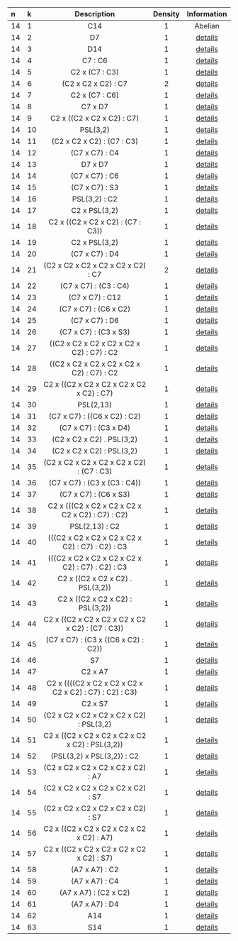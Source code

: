 |n|k|Description|Density|Information|
 |:---|:---|:-----:|:-------:|:----------:|
|14|1|C14|1|Abelian|
|14|2|D7|1|[details](TransitiveGroup(14,2).txt)|
|14|3|D14|1|[details](TransitiveGroup(14,3).txt)|
|14|4|C7 : C6|1|[details](TransitiveGroup(14,4).txt)|
|14|5|C2 x (C7 : C3)|1|[details](TransitiveGroup(14,5).txt)|
|14|6|(C2 x C2 x C2) : C7|2|[details](TransitiveGroup(14,6).txt)|
|14|7|C2 x (C7 : C6)|1|[details](TransitiveGroup(14,7).txt)|
|14|8|C7 x D7|1|[details](TransitiveGroup(14,8).txt)|
|14|9|C2 x ((C2 x C2 x C2) : C7)|1|[details](TransitiveGroup(14,9).txt)|
|14|10|PSL(3,2)|1|[details](TransitiveGroup(14,10).txt)|
|14|11|(C2 x C2 x C2) : (C7 : C3)|1|[details](TransitiveGroup(14,11).txt)|
|14|12|(C7 x C7) : C4|1|[details](TransitiveGroup(14,12).txt)|
|14|13|D7 x D7|1|[details](TransitiveGroup(14,13).txt)|
|14|14|(C7 x C7) : C6|1|[details](TransitiveGroup(14,14).txt)|
|14|15|(C7 x C7) : S3|1|[details](TransitiveGroup(14,15).txt)|
|14|16|PSL(3,2) : C2|1|[details](TransitiveGroup(14,16).txt)|
|14|17|C2 x PSL(3,2)|1|[details](TransitiveGroup(14,17).txt)|
|14|18|C2 x ((C2 x C2 x C2) : (C7 : C3))|1|[details](TransitiveGroup(14,18).txt)|
|14|19|C2 x PSL(3,2)|1|[details](TransitiveGroup(14,19).txt)|
|14|20|(C7 x C7) : D4|1|[details](TransitiveGroup(14,20).txt)|
|14|21|(C2 x C2 x C2 x C2 x C2 x C2) : C7|2|[details](TransitiveGroup(14,21).txt)|
|14|22|(C7 x C7) : (C3 : C4)|1|[details](TransitiveGroup(14,22).txt)|
|14|23|(C7 x C7) : C12|1|[details](TransitiveGroup(14,23).txt)|
|14|24|(C7 x C7) : (C6 x C2)|1|[details](TransitiveGroup(14,24).txt)|
|14|25|(C7 x C7) : D6|1|[details](TransitiveGroup(14,25).txt)|
|14|26|(C7 x C7) : (C3 x S3)|1|[details](TransitiveGroup(14,26).txt)|
|14|27|((C2 x C2 x C2 x C2 x C2 x C2) : C7) : C2|1|[details](TransitiveGroup(14,27).txt)|
|14|28|((C2 x C2 x C2 x C2 x C2 x C2) : C7) : C2|1|[details](TransitiveGroup(14,28).txt)|
|14|29|C2 x ((C2 x C2 x C2 x C2 x C2 x C2) : C7)|1|[details](TransitiveGroup(14,29).txt)|
|14|30|PSL(2,13)|1|[details](TransitiveGroup(14,30).txt)|
|14|31|(C7 x C7) : ((C6 x C2) : C2)|1|[details](TransitiveGroup(14,31).txt)|
|14|32|(C7 x C7) : (C3 x D4)|1|[details](TransitiveGroup(14,32).txt)|
|14|33|(C2 x C2 x C2) . PSL(3,2)|1|[details](TransitiveGroup(14,33).txt)|
|14|34|(C2 x C2 x C2) : PSL(3,2)|1|[details](TransitiveGroup(14,34).txt)|
|14|35|(C2 x C2 x C2 x C2 x C2 x C2) : (C7 : C3)|1|[details](TransitiveGroup(14,35).txt)|
|14|36|(C7 x C7) : (C3 x (C3 : C4))|1|[details](TransitiveGroup(14,36).txt)|
|14|37|(C7 x C7) : (C6 x S3)|1|[details](TransitiveGroup(14,37).txt)|
|14|38|C2 x (((C2 x C2 x C2 x C2 x C2 x C2) : C7) : C2)|1|[details](TransitiveGroup(14,38).txt)|
|14|39|PSL(2,13) : C2|1|[details](TransitiveGroup(14,39).txt)|
|14|40|(((C2 x C2 x C2 x C2 x C2 x C2) : C7) : C2) : C3|1|[details](TransitiveGroup(14,40).txt)|
|14|41|(((C2 x C2 x C2 x C2 x C2 x C2) : C7) : C2) : C3|1|[details](TransitiveGroup(14,41).txt)|
|14|42|C2 x ((C2 x C2 x C2) . PSL(3,2))|1|[details](TransitiveGroup(14,42).txt)|
|14|43|C2 x ((C2 x C2 x C2) : PSL(3,2))|1|[details](TransitiveGroup(14,43).txt)|
|14|44|C2 x ((C2 x C2 x C2 x C2 x C2 x C2) : (C7 : C3))|1|[details](TransitiveGroup(14,44).txt)|
|14|45|(C7 x C7) : (C3 x ((C6 x C2) : C2))|1|[details](TransitiveGroup(14,45).txt)|
|14|46|S7|1|[details](TransitiveGroup(14,46).txt)|
|14|47|C2 x A7|1|[details](TransitiveGroup(14,47).txt)|
|14|48|C2 x ((((C2 x C2 x C2 x C2 x C2 x C2) : C7) : C2) : C3)|1|[details](TransitiveGroup(14,48).txt)|
|14|49|C2 x S7|1|[details](TransitiveGroup(14,49).txt)|
|14|50|(C2 x C2 x C2 x C2 x C2 x C2) : PSL(3,2)|1|[details](TransitiveGroup(14,50).txt)|
|14|51|C2 x ((C2 x C2 x C2 x C2 x C2 x C2) : PSL(3,2))|1|[details](TransitiveGroup(14,51).txt)|
|14|52|(PSL(3,2) x PSL(3,2)) : C2|1|[details](TransitiveGroup(14,52).txt)|
|14|53|(C2 x C2 x C2 x C2 x C2 x C2) : A7|1|[details](TransitiveGroup(14,53).txt)|
|14|54|(C2 x C2 x C2 x C2 x C2 x C2) : S7|1|[details](TransitiveGroup(14,54).txt)|
|14|55|(C2 x C2 x C2 x C2 x C2 x C2) : S7|1|[details](TransitiveGroup(14,55).txt)|
|14|56|C2 x ((C2 x C2 x C2 x C2 x C2 x C2) : A7)|1|[details](TransitiveGroup(14,56).txt)|
|14|57|C2 x ((C2 x C2 x C2 x C2 x C2 x C2) : S7)|1|[details](TransitiveGroup(14,57).txt)|
|14|58|(A7 x A7) : C2|1|[details](TransitiveGroup(14,58).txt)|
|14|59|(A7 x A7) : C4|1|[details](TransitiveGroup(14,59).txt)|
|14|60|(A7 x A7) : (C2 x C2)|1|[details](TransitiveGroup(14,60).txt)|
|14|61|(A7 x A7) : D4|1|[details](TransitiveGroup(14,61).txt)|
|14|62|A14|1|[details](TransitiveGroup(14,62).txt)|
|14|63|S14|1|[details](TransitiveGroup(14,63).txt)|

